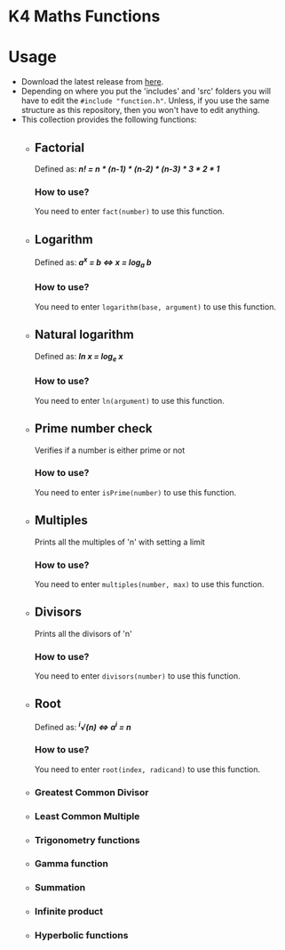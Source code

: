 # K4 Maths Functions

# Usage
-  Download the latest release from [here](https://github.com/Kevin4e/K4-Maths-Functions/releases).
-  Depending on where you put the 'includes' and 'src' folders you will have to edit the `#include "function.h"`. Unless, if you use the same structure as this repository, then you won't have to edit anything.
-  This collection provides the following functions:
   * ## Factorial 
     Defined as:   ___n! = n * (n-1) * (n-2) * (n-3) * 3 * 2 * 1___
     ### How to use?
     You need to enter `fact(number)` to use this function.
     
   * ## Logarithm
     Defined as:   ___a<sup>x</sup> = b <=> x = log<sub>a</sub> b___
     ### How to use?
     You need to enter `logarithm(base, argument)` to use this function.
    
   * ## Natural logarithm
     Defined as:   ___ln x = log<sub>e</sub> x___
     ### How to use?
     You need to enter `ln(argument)` to use this function.
     
   * ## Prime number check
     Verifies if a number is either prime or not
     ### How to use?
     You need to enter `isPrime(number)` to use this function.

   * ## Multiples
     Prints all the multiples of 'n' with setting a limit
     ### How to use?
     You need to enter `multiples(number, max)` to use this function.
     
   * ## Divisors
     Prints all the divisors of 'n'
     ### How to use?
     You need to enter `divisors(number)` to use this function.
     
   * ## Root
     Defined as:   ___<sup>i</sup>√(n) <=> a<sup>i</sup> = n___
     ### How to use?
     You need to enter `root(index, radicand)` to use this function.
     
   * ### Greatest Common Divisor
   * ### Least Common Multiple
   * ### Trigonometry functions
   * ### Gamma function
   * ### Summation
   * ### Infinite product
   * ### Hyperbolic functions
     
